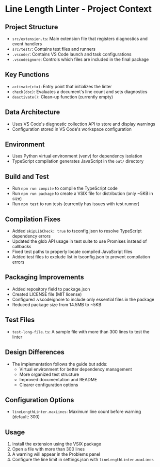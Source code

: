 # Line Length Linter - Project Context

## Project Structure
- `src/extension.ts`: Main extension file that registers diagnostics and event handlers
- `src/test/`: Contains test files and runners
- `.vscode/`: Contains VS Code launch and task configurations
- `.vscodeignore`: Controls which files are included in the final package

## Key Functions
- `activate(ctx)`: Entry point that initializes the linter
- `check(doc)`: Evaluates a document's line count and sets diagnostics
- `deactivate()`: Clean-up function (currently empty)

## Data Architecture
- Uses VS Code's diagnostic collection API to store and display warnings
- Configuration stored in VS Code's workspace configuration

## Environment
- Uses Python virtual environment (venv) for dependency isolation
- TypeScript compilation generates JavaScript in the `out/` directory

## Build and Test
- Run `npm run compile` to compile the TypeScript code
- Run `npm run package` to create a VSIX file for distribution (only ~5KB in size)
- Run `npm test` to run tests (currently has issues with test runner)

## Compilation Fixes
- Added `skipLibCheck: true` to tsconfig.json to resolve TypeScript dependency errors
- Updated the glob API usage in test suite to use Promises instead of callbacks
- Fixed test paths to properly locate compiled JavaScript files
- Added test files to exclude list in tsconfig.json to prevent compilation errors

## Packaging Improvements
- Added repository field to package.json
- Created LICENSE file (MIT license)
- Configured .vscodeignore to include only essential files in the package
- Reduced package size from 14.5MB to ~5KB

## Test Files
- `test-long-file.ts`: A sample file with more than 300 lines to test the linter

## Design Differences
- The implementation follows the guide but adds:
  - Virtual environment for better dependency management
  - More organized test structure
  - Improved documentation and README
  - Clearer configuration options

## Configuration Options
- `lineLengthLinter.maxLines`: Maximum line count before warning (default: 300)

## Usage
1. Install the extension using the VSIX package
2. Open a file with more than 300 lines
3. A warning will appear in the Problems panel
4. Configure the line limit in settings.json with `lineLengthLinter.maxLines` 
